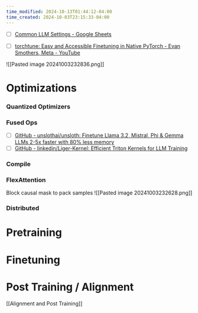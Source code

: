 ```yaml
---
time_modified: 2024-10-13T01:44:12-04:00
time_created: 2024-10-03T23:15:33-04:00
---
```


- [ ] [Common LLM Settings - Google Sheets](https://docs.google.com/spreadsheets/d/14vbBbuRMEHoqeuMHkTfw3uiZVmyXNuoSp8s-aHvfvZk/edit?gid=0#gid=0)

- [ ] [torchtune: Easy and Accessible Finetuning in Native PyTorch - Evan Smothers, Meta - YouTube](https://www.youtube.com/watch?v=43X9E25-Qg0)

![[Pasted image 20241003232836.png]]

# Optimizations

### Quantized Optimizers

### Fused Ops

- [ ] [GitHub - unslothai/unsloth: Finetune Llama 3.2, Mistral, Phi & Gemma LLMs 2-5x faster with 80% less memory](https://github.com/unslothai/unsloth/tree/main)
- [ ] [GitHub - linkedin/Liger-Kernel: Efficient Triton Kernels for LLM Training](https://github.com/linkedin/Liger-Kernel)

### Compile

### FlexAttention

Block causal mask  to pack samples
![[Pasted image 20241003232628.png]]


### Distributed

# Pretraining


# Finetuning


# Post Training / Alignment

[[Alignment and Post Training]]

